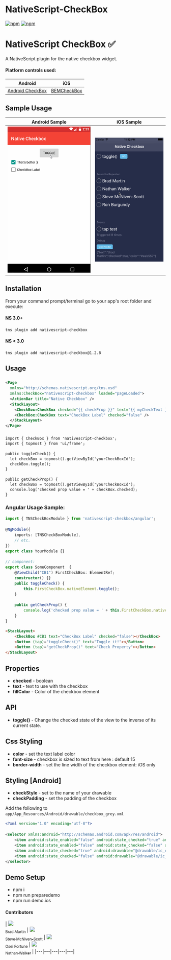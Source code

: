 # NativeScript-CheckBox

[![npm](https://img.shields.io/npm/v/nativescript-checkbox.svg)](https://www.npmjs.com/package/nativescript-checkbox)
[![npm](https://img.shields.io/npm/dt/nativescript-checkbox.svg?label=npm%20downloads)](https://www.npmjs.com/package/nativescript-checkbox)

# NativeScript CheckBox :white_check_mark:
A NativeScript plugin for the native checkbox widget.

#### Platform controls used: 
Android |   iOS
---------- | -------
[Android CheckBox](https://developer.android.com/reference/android/widget/CheckBox.html) | [BEMCheckBox](http://cocoapods.org/pods/BEMCheckBox) 


## Sample Usage

Android Sample |  iOS Sample
-------- | ---------
![Sample1](./screens/checkbox.gif) | ![Sample2](./screens/iosCheckbox.gif)

## Installation
From your command prompt/terminal go to your app's root folder and execute:

#### NS 3.0+
`tns plugin add nativescript-checkbox`

#### NS < 3.0
`tns plugin add nativescript-checkbox@1.2.8`

## Usage

###
```XML
<Page 
  xmlns="http://schemas.nativescript.org/tns.xsd" 
  xmlns:CheckBox="nativescript-checkbox" loaded="pageLoaded">
  <ActionBar title="Native Checkbox" />
  <StackLayout>
    <CheckBox:CheckBox checked="{{ checkProp }}" text="{{ myCheckText }}" fillColor="{{ myCheckColor }}" id="myCheckbox" />
    <CheckBox:CheckBox text="CheckBox Label" checked="false" />
  </StackLayout>
</Page>
```

### 
```TS
import { CheckBox } from 'nativescript-checkbox';
import { topmost } from 'ui/frame';

public toggleCheck() {
  let checkBox = topmost().getViewById('yourCheckBoxId');
  checkBox.toggle();
}

public getCheckProp() {
  let checkBox = topmost().getViewById('yourCheckBoxId');
  console.log('checked prop value = ' + checkBox.checked);
}

```

### Angular Usage Sample:

```typescript
import { TNSCheckBoxModule } from 'nativescript-checkbox/angular';

@NgModule({
    imports: [TNSCheckBoxModule],
    // etc.
})
export class YourModule {}

// component:
export class SomeComponent  {
    @ViewChild("CB1") FirstCheckBox: ElementRef;
    constructor() {}
    public toggleCheck() {
        this.FirstCheckBox.nativeElement.toggle();
    }

    public getCheckProp() {
        console.log('checked prop value = ' + this.FirstCheckBox.nativeElement.checked);
    }
}
```

```html
<StackLayout>
    <CheckBox #CB1 text="CheckBox Label" checked="false"></CheckBox>
    <Button (tap)="toggleCheck()" text="Toggle it!"></Button>
    <Button (tap)="getCheckProp()" text="Check Property"></Button>
</StackLayout>
```

## Properties

- **checked** - boolean
- **text** - text to use with the checkbox
- **fillColor** - Color of the checkbox element

## API

- **toggle()** - Change the checked state of the view to the inverse of its current state.

## Css Styling

- **color** - set the text label color
- **font-size** - checkbox is sized to text from here  : default 15
- **border-width** - set the line width of the checkbox element: iOS only

## Styling [Android]
- **checkStyle** - set to the name of your drawable
- **checkPadding** - set the padding of the checkbox

Add the following to `app/App_Resources/Android/drawable/checkbox_grey.xml`
```xml
<?xml version="1.0" encoding="utf-8"?>

<selector xmlns:android="http://schemas.android.com/apk/res/android">
    <item android:state_enabled="false" android:state_checked="true" android:drawable="@drawable/ic_checkbox_checked_incomplete" />
    <item android:state_enabled="false" android:state_checked="false" android:drawable="@drawable/ic_checkbox_grey_incomplete" />
    <item android:state_checked="true" android:drawable="@drawable/ic_checkbox_checked_grey"/>
    <item android:state_checked="false" android:drawable="@drawable/ic_checkbox_grey" />
</selector>
```


## Demo Setup
* npm i
* npm run preparedemo
* npm run demo.ios


#### Contributors

<!-- ALL-CONTRIBUTORS-LIST:START - Do not remove or modify this section -->

| [<img src="https://avatars0.githubusercontent.com/u/6006148?v=3" width="100px;"/><br /><sub>Brad Martin</sub>](https://bradmartin.net/) | [<img src="https://avatars2.githubusercontent.com/u/1542376?v=3" width="100px;"/><br /><sub>Steve McNiven-Scott</sub>](https://github.com/sitefinitysteve)  |  [<img src="https://avatars3.githubusercontent.com/u/6695919?v=3" width="100px;"/><br /><sub>Osei Fortune</sub>](https://github.com/triniwiz)   | [<img src="https://avatars2.githubusercontent.com/u/457187?v=3" width="100px;"/><br /><sub>Nathan Walker</sub>](https://github.com/NathanWalker)   | 
|---|---|---|---|---|

<!-- ALL-CONTRIBUTORS-LIST:END -->
